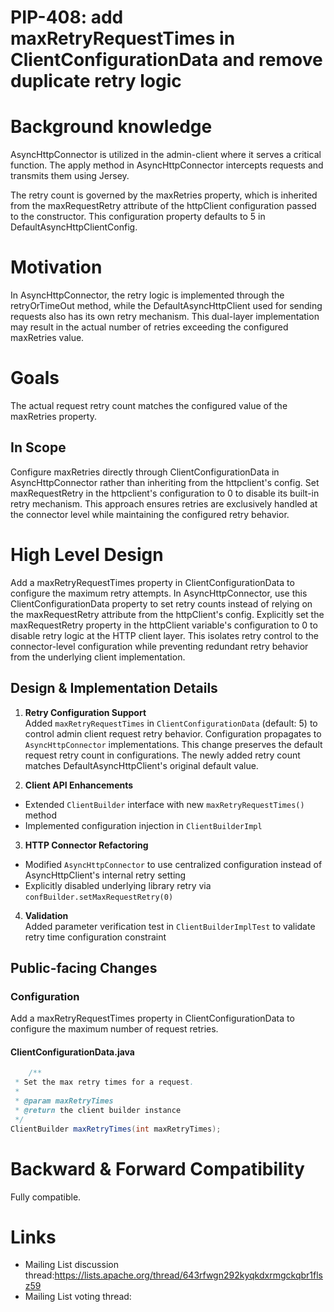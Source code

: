 # PIP-408: add maxRetryRequestTimes in ClientConfigurationData and remove duplicate retry logic

# Background knowledge

AsyncHttpConnector is utilized in the admin-client where it serves a critical function. The apply method in AsyncHttpConnector intercepts requests and transmits them using Jersey.

The retry count is governed by the maxRetries property, which is inherited from the maxRequestRetry attribute of the httpClient configuration passed to the constructor. This configuration property defaults to 5 in DefaultAsyncHttpClientConfig.

# Motivation

In AsyncHttpConnector, the retry logic is implemented through the retryOrTimeOut method, while the DefaultAsyncHttpClient used for sending requests also has its own retry mechanism. This dual-layer implementation may result in the actual number of retries exceeding the configured maxRetries value.

# Goals

The actual request retry count matches the configured value of the maxRetries property.

## In Scope

Configure maxRetries directly through ClientConfigurationData in AsyncHttpConnector rather than inheriting from the httpclient's config. 
Set maxRequestRetry in the httpclient's configuration to 0 to disable its built-in retry mechanism. This approach ensures retries are exclusively handled at the connector level while maintaining the configured retry behavior.

# High Level Design

Add a maxRetryRequestTimes property in ClientConfigurationData to configure the maximum retry attempts.
In AsyncHttpConnector, use this ClientConfigurationData property to set retry counts instead of relying on the maxRequestRetry attribute from the httpClient's config. Explicitly set the maxRequestRetry property in the httpClient variable's configuration to 0 to disable retry logic at the HTTP client layer.
This isolates retry control to the connector-level configuration while preventing redundant retry behavior from the underlying client implementation.

## Design & Implementation Details

1. **Retry Configuration Support**  
   Added `maxRetryRequestTimes` in `ClientConfigurationData` (default: 5) to control admin client request retry behavior. Configuration propagates to `AsyncHttpConnector` implementations. This change preserves the default request retry count in configurations. The newly added retry count matches DefaultAsyncHttpClient's original default value.

2. **Client API Enhancements**
- Extended `ClientBuilder` interface with new `maxRetryRequestTimes()` method
- Implemented configuration injection in `ClientBuilderImpl`

3. **HTTP Connector Refactoring**
- Modified `AsyncHttpConnector` to use centralized configuration instead of AsyncHttpClient's internal retry setting
- Explicitly disabled underlying library retry via `confBuilder.setMaxRequestRetry(0)`

4. **Validation**  
   Added parameter verification test in `ClientBuilderImplTest` to validate retry time configuration constraint
## Public-facing Changes

### Configuration

Add a maxRetryRequestTimes property in ClientConfigurationData to configure the maximum number of request retries.

#### ClientConfigurationData.java

```java
    /**
 * Set the max retry times for a request.
 *
 * @param maxRetryTimes
 * @return the client builder instance
 */
ClientBuilder maxRetryTimes(int maxRetryTimes);
```

# Backward & Forward Compatibility

Fully compatible.

# Links

* Mailing List discussion thread:https://lists.apache.org/thread/643rfwgn292kyqkdxrmgckqbr1flsz59
* Mailing List voting thread:
